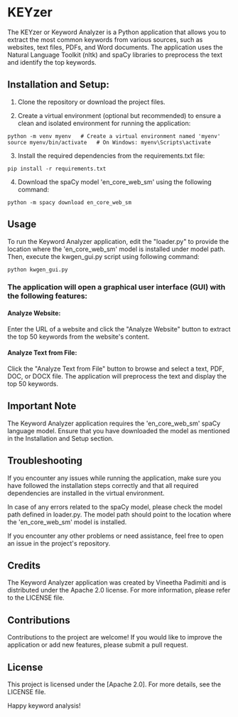 # KEYzer
The KEYzer or Keyword Analyzer is a Python application that allows you to extract the most common keywords from various sources, such as websites, text files, PDFs, and Word documents. The application uses the Natural Language Toolkit (nltk) and spaCy libraries to preprocess the text and identify the top keywords.

## Installation and Setup:

1. Clone the repository or download the project files.

2. Create a virtual environment (optional but recommended) to ensure a clean and isolated environment for running the application:
   
```
python -m venv myenv   # Create a virtual environment named 'myenv'
source myenv/bin/activate   # On Windows: myenv\Scripts\activate
```

3. Install the required dependencies from the requirements.txt file:
```
pip install -r requirements.txt
```
4. Download the spaCy model 'en_core_web_sm' using the following command:
```
python -m spacy download en_core_web_sm
```
## Usage

To run the Keyword Analyzer application, edit the "loader.py" to provide the location where the 'en_core_web_sm' model is installed under model path.
Then, execute the kwgen_gui.py script using following command:

```
python kwgen_gui.py
```

### The application will open a graphical user interface (GUI) with the following features:

#### Analyze Website: 
Enter the URL of a website and click the "Analyze Website" button to extract the top 50 keywords from the website's content.

#### Analyze Text from File: 
Click the "Analyze Text from File" button to browse and select a text, PDF, DOC, or DOCX file. The application will preprocess the text and display the top 50 keywords.

## Important Note
The Keyword Analyzer application requires the 'en_core_web_sm' spaCy language model. Ensure that you have downloaded the model as mentioned in the Installation and Setup section.

## Troubleshooting
If you encounter any issues while running the application, make sure you have followed the installation steps correctly and that all required dependencies are installed in the virtual environment.

In case of any errors related to the spaCy model, please check the model path defined in loader.py. The model path should point to the location where the 'en_core_web_sm' model is installed.

If you encounter any other problems or need assistance, feel free to open an issue in the project's repository.

## Credits
The Keyword Analyzer application was created by Vineetha Padimiti and is distributed under the Apache 2.0 license. For more information, please refer to the LICENSE file.

## Contributions
Contributions to the project are welcome! If you would like to improve the application or add new features, please submit a pull request.

## License
This project is licensed under the [Apache 2.0]. For more details, see the LICENSE file.

Happy keyword analysis!
